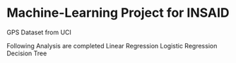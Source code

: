 # Machine-Learning Project for INSAID
GPS Dataset from UCI

Following Analysis are completed
Linear Regression
Logistic Regression
Decision Tree
